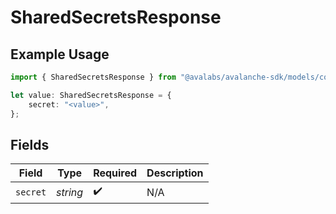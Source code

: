 # SharedSecretsResponse

## Example Usage

```typescript
import { SharedSecretsResponse } from "@avalabs/avalanche-sdk/models/components";

let value: SharedSecretsResponse = {
    secret: "<value>",
};
```

## Fields

| Field              | Type               | Required           | Description        |
| ------------------ | ------------------ | ------------------ | ------------------ |
| `secret`           | *string*           | :heavy_check_mark: | N/A                |